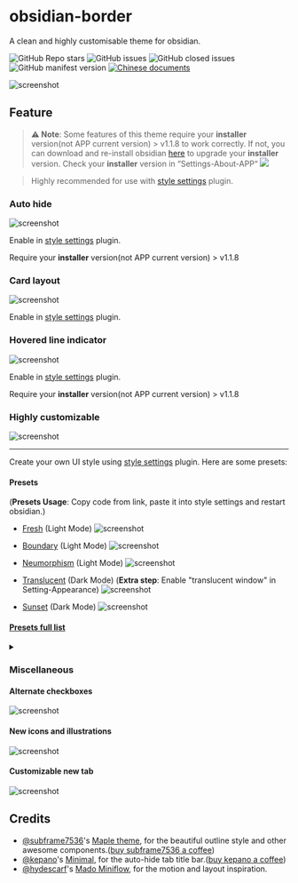 # obsidian-border

A clean and highly customisable theme for obsidian.

![GitHub Repo stars](https://img.shields.io/github/stars/Akifyss/obsidian-border?color=%23eac54f&style=flat-square) ![GitHub issues](https://img.shields.io/github/issues/Akifyss/obsidian-border?color=%232da44e&style=flat-square) ![GitHub closed issues](https://img.shields.io/github/issues-closed/Akifyss/obsidian-border?color=%238250df&style=flat-square) ![GitHub manifest version](https://img.shields.io/github/manifest-json/v/Akifyss/obsidian-border?style=flat-square) [![Chinese documents](https://img.shields.io/badge/Doc-%E4%B8%AD%E6%96%87-critical?style=flat-square)](https://github.com/Akifyss/obsidian-border/blob/main/README.zh.md)

![screenshot](cover-lg.png)

## Feature

> **⚠️ Note**: Some features of this theme require your **installer** version(not APP current version) > v1.1.8 to work correctly. If not, you can download and re-install obsidian [here](https://obsidian.md/download) to upgrade your **installer** version. Check your **installer** version in “Settings-About-APP“
> <img src="img/version-1.png">

> Highly recommended for use with [style settings](https://github.com/mgmeyers/obsidian-style-settings) plugin.

### Auto hide

![screenshot](img/screenshot.gif)

Enable in [style settings](https://github.com/mgmeyers/obsidian-style-settings) plugin.

Require your **installer** version(not APP current version) > v1.1.8

### Card layout

![screenshot](img/card.png)

Enable in [style settings](https://github.com/mgmeyers/obsidian-style-settings) plugin.

### Hovered line indicator

![screenshot](img/line.gif)

Enable in [style settings](https://github.com/mgmeyers/obsidian-style-settings) plugin.

Require your **installer** version(not APP current version) > v1.1.8

### Highly customizable

![screenshot](img/screenshot-1.png)

---

Create your own UI style using [style settings](https://github.com/mgmeyers/obsidian-style-settings) plugin. Here are some presets:

#### Presets

(**Presets Usage**: Copy code from link, paste it into style settings and restart obsidian.)

+ [Fresh](https://github.com/Akifyss/obsidian-border/blob/main/presets/Fresh.json) (Light Mode)
![screenshot](img/Fresh.png)

+ [Boundary](https://github.com/Akifyss/obsidian-border/blob/main/presets/Boundary.json) (Light Mode)
![screenshot](img/Boundary.png)

+ [Neumorphism](https://github.com/Akifyss/obsidian-border/blob/main/presets/Neumorphism.json) (Light Mode)
![screenshot](img/Neumorphism.png)

+ [Translucent](https://github.com/Akifyss/obsidian-border/blob/main/presets/Translucent.json) (Dark Mode)
(**Extra step**: Enable "translucent window" in Setting-Appearance)
![screenshot](img/Translucent.png)

+ [Sunset](https://github.com/Akifyss/obsidian-border/blob/main/presets/Sunset.json) (Dark Mode)
![screenshot](img/Sunset.png)

#### [Presets full list](https://github.com/Akifyss/obsidian-border/blob/main/presets.md)

<details>
<summary></summary>
<ul>
<li><a href="https://github.com/Akifyss/obsidian-border/blob/main/presets/Side.json">Side</a> (Light Mode)</li>
<img src="img/Side.png">
<li><a href="https://github.com/Akifyss/obsidian-border/blob/main/presets/Paper-like.json">Paper-like</a> (Light Mode)</li>
<img src="img/Paper-like.png">
<li><a href="https://github.com/Akifyss/obsidian-border/blob/main/presets/Glassmorphism.json">Glassmorphism</a> (Dark Mode)</li>
<img src="img/Glassmorphism.png">
<li><a href="https://github.com/Akifyss/obsidian-border/blob/main/presets/Lightup.json">Lightup</a> (Dark Mode)</li>
<img src="img/Lightup.png">
<li><a href="https://github.com/Akifyss/obsidian-border/blob/main/presets/Mint.json">Mint</a> (Light Mode)</li>
<img src="img/Mint.png">
<li><a href="https://github.com/Akifyss/obsidian-border/blob/main/presets/Silver.json">Silver</a> (Light Mode)</li>
<img src="img/Silver.gif">
<li>WIP...</li>
</ul>
</details>

### Miscellaneous

#### Alternate checkboxes

![screenshot](img/Checkboxes.png)

#### New icons and illustrations

![screenshot](img/colorful-icon.png)

#### Customizable new tab

![screenshot](img/new-tab.gif)

## Credits

+ [@subframe7536](https://github.com/subframe7536)'s [Maple theme](https://github.com/subframe7536/obsidian-theme-maple), for the beautiful outline style and other awesome components.([buy subframe7536 a coffee](https://www.buymeacoffee.com/subframe753))
+ [@kepano](https://github.com/kepano)'s [Minimal](https://github.com/kepano/obsidian-minimal), for the auto-hide tab title bar.([buy kepano a coffee](https://www.buymeacoffee.com/kepano))
+ [@hydescarf](https://github.com/hydescarf)'s [Mado Miniflow](https://github.com/hydescarf/Obsidian-Theme-Mado-Miniflow), for the motion and layout inspiration.
